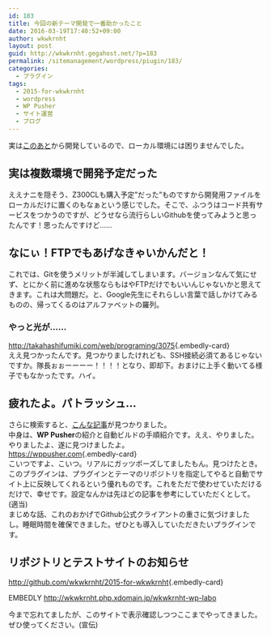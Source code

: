 ```yaml
---
id: 183
title: 今回の新テーマ開発で一番助かったこと
date: 2016-03-19T17:40:52+09:00
author: wkwkrnht
layout: post
guid: http://wkwkrnht.gegahost.net/?p=183
permalink: /sitemanagement/wordpress/piugin/183/
categories:
  - プラグイン
tags:
  - 2015-for-wkwkrnht
  - wordpress
  - WP Pusher
  - サイト運営
  - ブログ
---
```

実は<a href="http://wkwkrnht.gegahost.net/windows/tablet/wdp-073-1g16g-10bt/145" target="_blank" rel="noopener">このあと</a>から開発しているので、ローカル環境には困りませんでした。

## 実は複数環境で開発予定だった

ええナニを隠そう、Z300CLも購入予定”だった”ものですから開発用ファイルをローカルだけに置くのもなぁという感じでした。そこで、ふつうはコード共有サービスをつかうのですが、どうせなら流行らしいGithubを使ってみようと思ったんです！思ったんですけど……

## なにぃ！FTPでもあげなきゃいかんだと！

これでは、Gitを使うメリットが半減してしまいます。バージョンなんて気にせず、とにかく前に進めな状態ならもはやFTPだけでもいいんじゃないかと思えてきます。これは大問題だ。と、Google先生にそれらしい言葉で話しかけてみるものの、帰ってくるのはアルファベットの羅列。

### やっと光が……

<http://takahashifumiki.com/web/programing/3075>{.embedly-card}  
ええ見つかったんです。見つかりましたけれども、SSH接続必須てあるじゃないですか。隊長ぉぉーーーー！！！！となり、即却下。おまけに上手く動いてる様子でもなかったです。ハイ。

## 疲れたよ。パトラッシュ…

さらに検索すると、<a href="https://torounit.com/blog/2016/01/20/2176/" target="_blank" rel="noopener">こんな記事</a>が見つかりました。  
中身は、**WP Pusher**の紹介と自動ビルドの手順紹介です。ええ、やりました。やりましたよ、遂に見つけましたよ。  
<https://wppusher.com>{.embedly-card}  
こいつですよ、こいつ。リアルにガッツポーズしてましたもん。見つけたとき。このプラグインは、プラグインとテーマのリポジトリを指定してやると自動でサイト上に反映してくれるという優れものです。これをただで使わせていただけるだけで、幸せです。設定なんかは先ほどの記事を参考にしていただくとして。(適当)  
まじめな話、これのおかげでGithub公式クライアントの重さに気づけましたし。睡眠時間を確保できました。ぜひとも導入していただきたいプラグインです。

## リポジトリとテストサイトのお知らせ

<http://github.com/wkwkrnht/2015-for-wkwkrnht>{.embedly-card}  

EMBEDLY http://wkwkrnht.php.xdomain.jp/wkwkrnht-wp-labo

今まで忘れてましたが、このサイトで表示確認しつつここまでやってきました。ぜひ使ってください。(宣伝)
